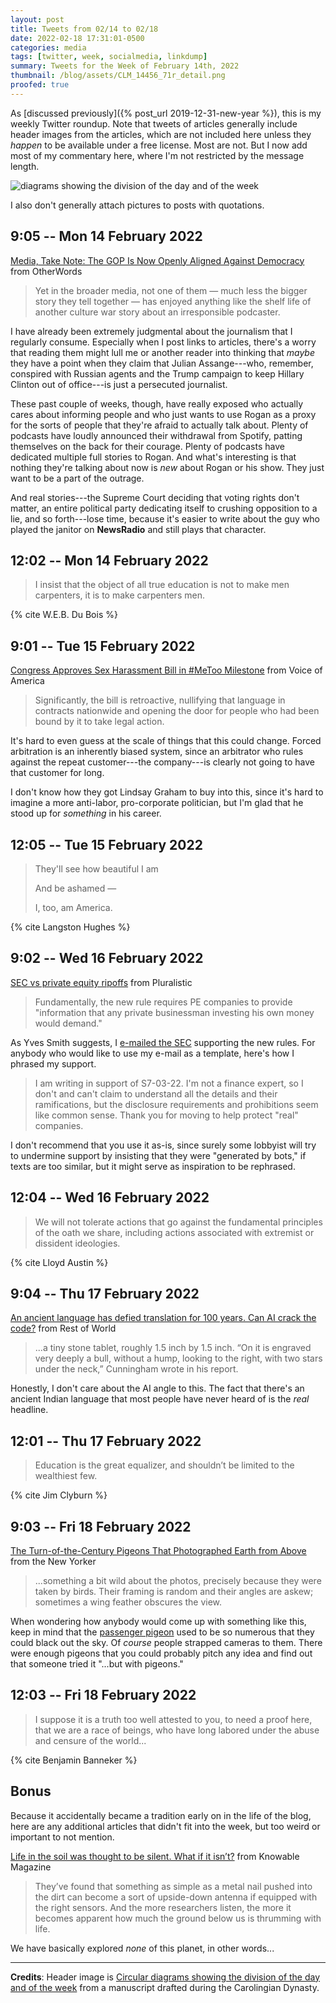 ```yaml
---
layout: post
title: Tweets from 02/14 to 02/18
date: 2022-02-18 17:31:01-0500
categories: media
tags: [twitter, week, socialmedia, linkdump]
summary: Tweets for the Week of February 14th, 2022
thumbnail: /blog/assets/CLM_14456_71r_detail.png
proofed: true
---
```


As [discussed previously]({% post_url 2019-12-31-new-year %}), this is my weekly Twitter roundup.  Note that tweets of articles generally include header images from the articles, which are not included here unless they *happen* to be available under a free license.  Most are not.  But I now add most of my commentary here, where I'm not restricted by the message length.

![diagrams showing the division of the day and of the week](/blog/assets/CLM_14456_71r_detail.png "diagrams showing the division of the day and of the week")

I also don't generally attach pictures to posts with quotations.

## 9:05 -- Mon 14 February 2022

[<i class="fab fa-twitter-square"></i>](https://twitter.com/jcolag/status/1493224760615968770) [Media, Take Note: The GOP Is Now Openly Aligned Against Democracy](https://otherwords.org/media-take-note-the-gop-is-now-openly-aligned-against-democracy/) from OtherWords

 > Yet in the broader media, not one of them — much less the bigger story they tell together — has enjoyed anything like the shelf life of another culture war story about an irresponsible podcaster.

I have already been extremely judgmental about the journalism that I regularly consume.  Especially when I post links to articles, there's a worry that reading them might lull me or another reader into thinking that *maybe* they have a point when they claim that Julian Assange---who, remember, conspired with Russian agents and the Trump campaign to keep Hillary Clinton out of office---is just a persecuted journalist.

These past couple of weeks, though, have really exposed who actually cares about informing people and who just wants to use Rogan as a proxy for the sorts of people that they're afraid to actually talk about.  Plenty of podcasts have loudly announced their withdrawal from Spotify, patting themselves on the back for their courage.  Plenty of podcasts have dedicated multiple full stories to Rogan.  And what's interesting is that nothing they're talking about now is *new* about Rogan or his show.  They just want to be a part of the outrage.

And real stories---the Supreme Court deciding that voting rights don't matter, an entire political party dedicating itself to crushing opposition to a lie, and so forth---lose time, because it's easier to write about the guy who played the janitor on **NewsRadio** and still plays that character.

## 12:02 -- Mon 14 February 2022

[<i class="fab fa-twitter-square"></i>](https://twitter.com/jcolag/status/1493269304086724609)

 > I insist that the object of all true education is not to make men carpenters, it is to make carpenters men.

{% cite W.E.B. Du Bois %}

## 9:01 -- Tue 15 February 2022

[<i class="fab fa-twitter-square"></i>](https://twitter.com/jcolag/status/1493586141945090048) [Congress Approves Sex Harassment Bill in #MeToo Milestone](https://www.voanews.com/a/congress-approves-sex-harassment-bill-in-metoo-milestone/6436339.html) from Voice of America

 > Significantly, the bill is retroactive, nullifying that language in contracts nationwide and opening the door for people who had been bound by it to take legal action.

It's hard to even guess at the scale of things that this could change.  Forced arbitration is an inherently biased system, since an arbitrator who rules against the repeat customer---the company---is clearly not going to have that customer for long.

I don't know how they got Lindsay Graham to buy into this, since it's hard to imagine a more anti-labor, pro-corporate politician, but I'm glad that he stood up for *something* in his career.

## 12:05 -- Tue 15 February 2022

[<i class="fab fa-twitter-square"></i>](https://twitter.com/jcolag/status/1493632447292006404)

 > They'll see how beautiful I am
 >
 > And be ashamed —
 >
 > I, too, am America. 

{% cite Langston Hughes %}

## 9:02 -- Wed 16 February 2022

[<i class="fab fa-twitter-square"></i>](https://twitter.com/jcolag/status/1493948781384986624) [SEC vs private equity ripoffs](https://pluralistic.net/2022/02/10/monopoly-begets-monopoly/#gary-gensler) from Pluralistic

 > Fundamentally, the new rule requires PE companies to provide "information that any private businessman investing his own money would demand."

As Yves Smith suggests, I <a href="mailto:rule-comments@sec.gov?subject=File Number S7-03-22">e-mailed the SEC</a> supporting the new rules.  For anybody who would like to use my e-mail as a template, here's how I phrased my support.

 > I am writing in support of S7-03-22.  I'm not a finance expert, so I don't and can't claim to understand all the details and their ramifications, but the disclosure requirements and prohibitions seem like common sense.  Thank you for moving to help protect "real" companies.

I don't recommend that you use it as-is, since surely some lobbyist will try to undermine support by insisting that they were "generated by bots," if texts are too similar, but it might serve as inspiration to be rephrased.

## 12:04 -- Wed 16 February 2022

[<i class="fab fa-twitter-square"></i>](https://twitter.com/jcolag/status/1493994583025274881)

 > We will not tolerate actions that go against the fundamental principles of the oath we share, including actions associated with extremist or dissident ideologies.

{% cite Lloyd Austin %}

## 9:04 -- Thu 17 February 2022

[<i class="fab fa-twitter-square"></i>](https://twitter.com/jcolag/status/1494338135907450891) [An ancient language has defied translation for 100 years. Can AI crack the code?](https://restofworld.org/2022/indus-translation-ai-code-script/) from Rest of World

 > ...a tiny stone tablet, roughly 1.5 inch by 1.5 inch. “On it is engraved very deeply a bull, without a hump, looking to the right, with two stars under the neck,” Cunningham wrote in his report.

Honestly, I don't care about the AI angle to this.  The fact that there's an ancient Indian language that most people have never heard of is the *real* headline.

## 12:01 -- Thu 17 February 2022

[<i class="fab fa-twitter-square"></i>](https://twitter.com/jcolag/status/1494356216004366346)

 > Education is the great equalizer, and shouldn’t be limited to the wealthiest few.

{% cite Jim Clyburn %}

## 9:03 -- Fri 18 February 2022

[<i class="fab fa-twitter-square"></i>](https://twitter.com/jcolag/status/1494673808673984512) [The Turn-of-the-Century Pigeons That Photographed Earth from Above](https://www.newyorker.com/culture/photo-booth/the-turn-of-the-century-pigeons-that-photographed-earth-from-above) from the New Yorker

 > ...something a bit wild about the photos, precisely because they were taken by birds. Their framing is random and their angles are askew; sometimes a wing feather obscures the view.

When wondering how anybody would come up with something like this, keep in mind that the [passenger pigeon](https://en.wikipedia.org/wiki/Passenger_pigeon) used to be so numerous that they could black out the sky.  Of *course* people strapped cameras to them.  There were enough pigeons that you could probably pitch any idea and find out that someone tried it "...but with pigeons."

## 12:03 -- Fri 18 February 2022

[<i class="fab fa-twitter-square"></i>](https://twitter.com/jcolag/status/1494719107052101636)

 > I suppose it is a truth too well attested to you, to need a proof here, that we are a race of beings, who have long labored under the abuse and censure of the world...

{% cite Benjamin Banneker %}

## Bonus

Because it accidentally became a tradition early on in the life of the blog, here are any additional articles that didn't fit into the week, but too weird or important to not mention.

<i class="fas fa-square"></i> [Life in the soil was thought to be silent. What if it isn’t?](https://knowablemagazine.org/article/living-world/2022/life-soil-was-thought-be-silent-what-if-it-isnt) from Knowable Magazine

 > They’ve found that something as simple as a metal nail pushed into the dirt can become a sort of upside-down antenna if equipped with the right sensors. And the more researchers listen, the more it becomes apparent how much the ground below us is thrumming with life.

We have basically explored *none* of this planet, in other words...

* * *

**Credits**:  Header image is [Circular diagrams showing the division of the day and of the week](https://commons.wikimedia.org/wiki/File:CLM_14456_71r_detail.jpg) from a manuscript drafted during the Carolingian Dynasty.
